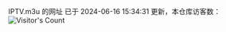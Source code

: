 IPTV.m3u 的网址 已于 2024-06-16 15:34:31 更新，本仓库访客数：![Visitor's Count](https://profile-counter.glitch.me/pxiptv_TV/count.svg)
